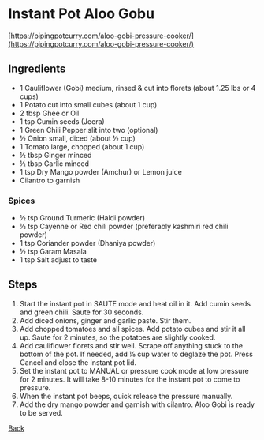 # Instant Pot Aloo Gobu

[https://pipingpotcurry.com/aloo-gobi-pressure-cooker/](https://pipingpotcurry.com/aloo-gobi-pressure-cooker/)

## Ingredients

- 1 Cauliflower (Gobi) medium, rinsed & cut into florets (about 1.25 lbs or 4 cups)
- 1 Potato cut into small cubes (about 1 cup)
- 2 tbsp Ghee or Oil
- 1 tsp Cumin seeds (Jeera)
- 1 Green Chili Pepper slit into two (optional)
- ½ Onion small, diced (about ½ cup)
- 1 Tomato large, chopped (about 1 cup)
- ½ tbsp Ginger minced
- ½ tbsp Garlic minced
- 1 tsp Dry Mango powder (Amchur) or Lemon juice
- Cilantro to garnish

### Spices

- ½ tsp Ground Turmeric (Haldi powder)
- ½ tsp Cayenne or Red chili powder (preferably kashmiri red chili powder)
- 1 tsp Coriander powder (Dhaniya powder)
- ½ tsp Garam Masala
- 1 tsp Salt adjust to taste

## Steps
 
1. Start the instant pot in SAUTE mode and heat oil in it. Add cumin seeds and green chili. Saute for 30 seconds. 
2. Add diced onions, ginger and garlic paste. Stir them. 
3. Add chopped tomatoes and all spices. Add potato cubes and stir it all up. Saute for 2 minutes, so the potatoes are slightly cooked. 
4. Add cauliflower florets and stir well. Scrape off anything stuck to the bottom of the pot. If needed, add ⅛ cup water to deglaze the pot. Press Cancel and close the instant pot lid. 
5. Set the instant pot to MANUAL or pressure cook mode at low pressure for 2 minutes. It will take 8-10 minutes for the instant pot to come to pressure. 
6. When the instant pot beeps, quick release the pressure manually. 
7. Add the dry mango powder and garnish with cilantro. Aloo Gobi is ready to be served.

[Back](../readme.md)
